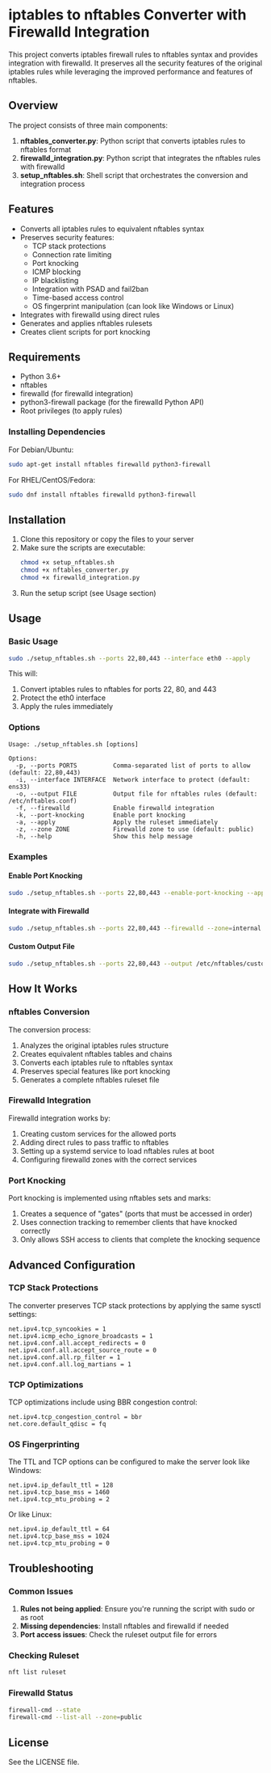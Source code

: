 # iptables to nftables Converter with Firewalld Integration

This project converts iptables firewall rules to nftables syntax and provides integration with firewalld. It preserves all the security features of the original iptables rules while leveraging the improved performance and features of nftables.

## Overview

The project consists of three main components:

1. **nftables_converter.py**: Python script that converts iptables rules to nftables format
2. **firewalld_integration.py**: Python script that integrates the nftables rules with firewalld
3. **setup_nftables.sh**: Shell script that orchestrates the conversion and integration process

## Features

- Converts all iptables rules to equivalent nftables syntax
- Preserves security features:
  - TCP stack protections
  - Connection rate limiting
  - Port knocking
  - ICMP blocking
  - IP blacklisting
  - Integration with PSAD and fail2ban
  - Time-based access control
  - OS fingerprint manipulation (can look like Windows or Linux)
- Integrates with firewalld using direct rules
- Generates and applies nftables rulesets
- Creates client scripts for port knocking

## Requirements

- Python 3.6+
- nftables
- firewalld (for firewalld integration)
- python3-firewall package (for the firewalld Python API)
- Root privileges (to apply rules)

### Installing Dependencies

For Debian/Ubuntu:
```bash
sudo apt-get install nftables firewalld python3-firewall
```

For RHEL/CentOS/Fedora:
```bash
sudo dnf install nftables firewalld python3-firewall
```

## Installation

1. Clone this repository or copy the files to your server
2. Make sure the scripts are executable:
   ```bash
   chmod +x setup_nftables.sh
   chmod +x nftables_converter.py
   chmod +x firewalld_integration.py
   ```
3. Run the setup script (see Usage section)

## Usage

### Basic Usage

```bash
sudo ./setup_nftables.sh --ports 22,80,443 --interface eth0 --apply
```

This will:
1. Convert iptables rules to nftables for ports 22, 80, and 443
2. Protect the eth0 interface
3. Apply the rules immediately

### Options

```
Usage: ./setup_nftables.sh [options]

Options:
  -p, --ports PORTS          Comma-separated list of ports to allow (default: 22,80,443)
  -i, --interface INTERFACE  Network interface to protect (default: ens33)
  -o, --output FILE          Output file for nftables rules (default: /etc/nftables.conf)
  -f, --firewalld            Enable firewalld integration
  -k, --port-knocking        Enable port knocking
  -a, --apply                Apply the ruleset immediately
  -z, --zone ZONE            Firewalld zone to use (default: public)
  -h, --help                 Show this help message
```

### Examples

#### Enable Port Knocking

```bash
sudo ./setup_nftables.sh --ports 22,80,443 --enable-port-knocking --apply
```

#### Integrate with Firewalld

```bash
sudo ./setup_nftables.sh --ports 22,80,443 --firewalld --zone=internal --apply
```

#### Custom Output File

```bash
sudo ./setup_nftables.sh --ports 22,80,443 --output /etc/nftables/custom.conf
```

## How It Works

### nftables Conversion

The conversion process:

1. Analyzes the original iptables rules structure
2. Creates equivalent nftables tables and chains
3. Converts each iptables rule to nftables syntax
4. Preserves special features like port knocking
5. Generates a complete nftables ruleset file

### Firewalld Integration

Firewalld integration works by:

1. Creating custom services for the allowed ports
2. Adding direct rules to pass traffic to nftables
3. Setting up a systemd service to load nftables rules at boot
4. Configuring firewalld zones with the correct services

### Port Knocking

Port knocking is implemented using nftables sets and marks:

1. Creates a sequence of "gates" (ports that must be accessed in order)
2. Uses connection tracking to remember clients that have knocked correctly
3. Only allows SSH access to clients that complete the knocking sequence

## Advanced Configuration

### TCP Stack Protections

The converter preserves TCP stack protections by applying the same sysctl settings:

```
net.ipv4.tcp_syncookies = 1
net.ipv4.icmp_echo_ignore_broadcasts = 1
net.ipv4.conf.all.accept_redirects = 0
net.ipv4.conf.all.accept_source_route = 0
net.ipv4.conf.all.rp_filter = 1
net.ipv4.conf.all.log_martians = 1
```

### TCP Optimizations

TCP optimizations include using BBR congestion control:

```
net.ipv4.tcp_congestion_control = bbr
net.core.default_qdisc = fq
```

### OS Fingerprinting

The TTL and TCP options can be configured to make the server look like Windows:

```
net.ipv4.ip_default_ttl = 128
net.ipv4.tcp_base_mss = 1460
net.ipv4.tcp_mtu_probing = 2
```

Or like Linux:

```
net.ipv4.ip_default_ttl = 64
net.ipv4.tcp_base_mss = 1024
net.ipv4.tcp_mtu_probing = 0
```

## Troubleshooting

### Common Issues

1. **Rules not being applied**: Ensure you're running the script with sudo or as root
2. **Missing dependencies**: Install nftables and firewalld if needed
3. **Port access issues**: Check the ruleset output file for errors

### Checking Ruleset

```bash
nft list ruleset
```

### Firewalld Status

```bash
firewall-cmd --state
firewall-cmd --list-all --zone=public
```

## License

See the LICENSE file.
